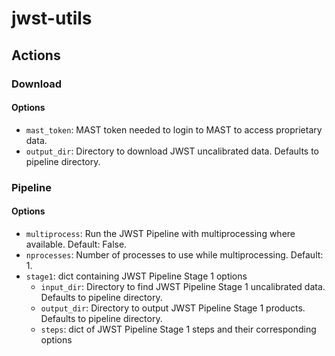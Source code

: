 # jwst-utils

## Actions

### Download

#### Options

* `mast_token`: MAST token needed to login to MAST to access proprietary data.
* `output_dir`: Directory to download JWST uncalibrated data. Defaults to pipeline directory.

### Pipeline

#### Options

* `multiprocess`: Run the JWST Pipeline with multiprocessing where available. Default: False.
* `nprocesses`: Number of processes to use while multiprocessing. Default: 1.
* `stage1`: dict containing JWST Pipeline Stage 1 options
	- `input_dir`: Directory to find JWST Pipeline Stage 1 uncalibrated data. Defaults to pipeline directory.
	- `output_dir`: Directory to output JWST Pipeline Stage 1 products. Defaults to pipeline directory.
	- `steps`: dict of JWST Pipeline Stage 1 steps and their corresponding options